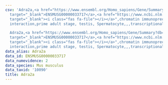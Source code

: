 ```yaml
---
csv: 'Adra2a,<a href="https://www.ensembl.org/Homo_sapiens/Gene/Summary?db=core;g=ENSMUSG00000033717"
  target="_blank">ENSMUSG00000033717</a>,<a href="https://www.ncbi.nlm.nih.gov/pubmed/25450459"
  target="_blank"><i class="fas fa-file"></i></a>",chromatin immunoprecipitation assay,direct
  interaction,prime adult stage, testis, Spermatocyte,,,transcriptional regulation,

  Adra2a,<a href="https://www.ensembl.org/Homo_sapiens/Gene/Summary?db=core;g=ENSMUSG00000033717"
  target="_blank">ENSMUSG00000033717</a>,<a href="https://www.ncbi.nlm.nih.gov/pubmed/25450459"
  target="_blank"><i class="fas fa-file"></i></a>",chromatin immunoprecipitation assay,direct
  interaction,prime adult stage, testis, Spermatocyte,,,transcriptional regulation,'
data_alias: Adra2a
data_id: ENSMUSG00000033717
data_numevidence: 2
data_species: Mus musculus
data_taxid: '10090'
title: Adra2a
---
```

